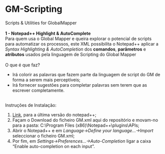 # GM-Scripting
Scripts &amp; Utilities for GlobalMapper
<br /><br /><b> 1 - Notepad++ Highlight &amp; AutoComplete</b>
<br />Para quem usa o Global Mapper e queira explorar o potencial de scripts para automatizar os processos, este XML possibilita o Notepad++ aplicar a <i>Syntax Highlighting & AutoCompletion</i> dos <b>comandos</b>, <b>parâmetros</b> e <b>atributos</b> usados pela linguagem de Scripting do Global Mapper
<br /><br />O que é que faz?
<br /> 
<ul>
  <li>Irá colorir as palavras que fazem parte da linguagem de script do GM de forma a serem mais perceptíveis;</li>
  <li>Irá fornecer sugestões para completar palavras sem terem que as escrever completamente.</li>
</ul> 

<br />Instruções de Instalação:<br />
 <ol>
  <li><a href="https://notepad-plus-plus.org/download/">Link</a>, para a última versão do notepad++;</li>
  <li>Façam o Download do ficheiro GM.xml aqui do repositório e movam-no para a pasta: C:\Program Files (x86)\Notepad++\plugins\APIs;</li>
  <li>Abrir o Notepad++ e em <i>Language->Define your language...->Import</i> seleccionar o ficheiro GM.xml;</li>
  <li>Por fim, em <i>Settings->Preferences...->Auto-Completion</i> ligar a caixa “Enable auto-completion on each input”.</li>
</ol> 

